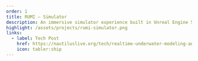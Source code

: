 ```yaml
---
order: 1
title: RUMI – Simulator
description: An immersive simulator experience built in Unreal Engine 5 that aims to recreate real life dives taken place aboard expeditions on the E/V Nautilus.
highlight: /assets/projects/rumi-simulator.png
links:
  - label: Tech Post
    href: https://nautiluslive.org/tech/realtime-underwater-modeling-and-immersion
    icon: tabler:ship
---
```

